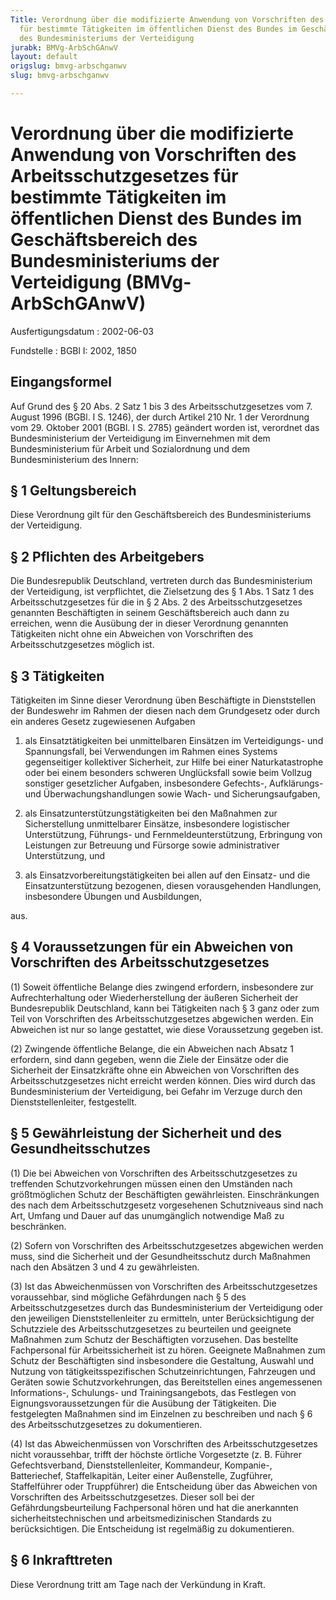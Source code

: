 ```yaml
---
Title: Verordnung über die modifizierte Anwendung von Vorschriften des Arbeitsschutzgesetzes
  für bestimmte Tätigkeiten im öffentlichen Dienst des Bundes im Geschäftsbereich
  des Bundesministeriums der Verteidigung
jurabk: BMVg-ArbSchGAnwV
layout: default
origslug: bmvg-arbschganwv
slug: bmvg-arbschganwv

---
```


# Verordnung über die modifizierte Anwendung von Vorschriften des Arbeitsschutzgesetzes für bestimmte Tätigkeiten im öffentlichen Dienst des Bundes im Geschäftsbereich des Bundesministeriums der Verteidigung (BMVg-ArbSchGAnwV)

Ausfertigungsdatum
:   2002-06-03

Fundstelle
:   BGBl I: 2002, 1850

## Eingangsformel

Auf Grund des § 20 Abs. 2 Satz 1 bis 3 des Arbeitsschutzgesetzes vom
7\. August 1996 (BGBl. I S. 1246), der durch Artikel 210 Nr. 1 der
Verordnung vom 29. Oktober 2001 (BGBl. I S. 2785) geändert worden ist,
verordnet das Bundesministerium der Verteidigung im Einvernehmen mit
dem Bundesministerium für Arbeit und Sozialordnung und dem
Bundesministerium des Innern:

## § 1 Geltungsbereich

Diese Verordnung gilt für den Geschäftsbereich des Bundesministeriums
der Verteidigung.

## § 2 Pflichten des Arbeitgebers

Die Bundesrepublik Deutschland, vertreten durch das Bundesministerium
der Verteidigung, ist verpflichtet, die Zielsetzung des § 1 Abs. 1
Satz 1 des Arbeitsschutzgesetzes für die in § 2 Abs. 2 des
Arbeitsschutzgesetzes genannten Beschäftigten in seinem
Geschäftsbereich auch dann zu erreichen, wenn die Ausübung der in
dieser Verordnung genannten Tätigkeiten nicht ohne ein Abweichen von
Vorschriften des Arbeitsschutzgesetzes möglich ist.

## § 3 Tätigkeiten

Tätigkeiten im Sinne dieser Verordnung üben Beschäftigte in
Dienststellen der Bundeswehr im Rahmen der diesen nach dem Grundgesetz
oder durch ein anderes Gesetz zugewiesenen Aufgaben

1.  als Einsatztätigkeiten bei unmittelbaren Einsätzen im Verteidigungs-
    und Spannungsfall, bei Verwendungen im Rahmen eines Systems
    gegenseitiger kollektiver Sicherheit, zur Hilfe bei einer
    Naturkatastrophe oder bei einem besonders schweren Unglücksfall sowie
    beim Vollzug sonstiger gesetzlicher Aufgaben, insbesondere Gefechts-,
    Aufklärungs- und Überwachungshandlungen sowie Wach- und
    Sicherungsaufgaben,


2.  als Einsatzunterstützungstätigkeiten bei den Maßnahmen zur
    Sicherstellung unmittelbarer Einsätze, insbesondere logistischer
    Unterstützung, Führungs- und Fernmeldeunterstützung, Erbringung von
    Leistungen zur Betreuung und Fürsorge sowie administrativer
    Unterstützung, und


3.  als Einsatzvorbereitungstätigkeiten bei allen auf den Einsatz- und die
    Einsatzunterstützung bezogenen, diesen vorausgehenden Handlungen,
    insbesondere Übungen und Ausbildungen,



aus.

## § 4 Voraussetzungen für ein Abweichen von Vorschriften des Arbeitsschutzgesetzes

(1) Soweit öffentliche Belange dies zwingend erfordern, insbesondere
zur Aufrechterhaltung oder Wiederherstellung der äußeren Sicherheit
der Bundesrepublik Deutschland, kann bei Tätigkeiten nach § 3 ganz
oder zum Teil von Vorschriften des Arbeitsschutzgesetzes abgewichen
werden. Ein Abweichen ist nur so lange gestattet, wie diese
Voraussetzung gegeben ist.

(2) Zwingende öffentliche Belange, die ein Abweichen nach Absatz 1
erfordern, sind dann gegeben, wenn die Ziele der Einsätze oder die
Sicherheit der Einsatzkräfte ohne ein Abweichen von Vorschriften des
Arbeitsschutzgesetzes nicht erreicht werden können. Dies wird durch
das Bundesministerium der Verteidigung, bei Gefahr im Verzuge durch
den Dienststellenleiter, festgestellt.

## § 5 Gewährleistung der Sicherheit und des Gesundheitsschutzes

(1) Die bei Abweichen von Vorschriften des Arbeitsschutzgesetzes zu
treffenden Schutzvorkehrungen müssen einen den Umständen nach
größtmöglichen Schutz der Beschäftigten gewährleisten. Einschränkungen
des nach dem Arbeitsschutzgesetz vorgesehenen Schutzniveaus sind nach
Art, Umfang und Dauer auf das unumgänglich notwendige Maß zu
beschränken.

(2) Sofern von Vorschriften des Arbeitsschutzgesetzes abgewichen
werden muss, sind die Sicherheit und der Gesundheitsschutz durch
Maßnahmen nach den Absätzen 3 und 4 zu gewährleisten.

(3) Ist das Abweichenmüssen von Vorschriften des Arbeitsschutzgesetzes
voraussehbar, sind mögliche Gefährdungen nach § 5 des
Arbeitsschutzgesetzes durch das Bundesministerium der Verteidigung
oder den jeweiligen Dienststellenleiter zu ermitteln, unter
Berücksichtigung der Schutzziele des Arbeitsschutzgesetzes zu
beurteilen und geeignete Maßnahmen zum Schutz der Beschäftigten
vorzusehen. Das bestellte Fachpersonal für Arbeitssicherheit ist zu
hören. Geeignete Maßnahmen zum Schutz der Beschäftigten sind
insbesondere die Gestaltung, Auswahl und Nutzung von
tätigkeitsspezifischen Schutzeinrichtungen, Fahrzeugen und Geräten
sowie Schutzvorkehrungen, das Bereitstellen eines angemessenen
Informations-, Schulungs- und Trainingsangebots, das Festlegen von
Eignungsvoraussetzungen für die Ausübung der Tätigkeiten. Die
festgelegten Maßnahmen sind im Einzelnen zu beschreiben und nach § 6
des Arbeitsschutzgesetzes zu dokumentieren.

(4) Ist das Abweichenmüssen von Vorschriften des Arbeitsschutzgesetzes
nicht voraussehbar, trifft der höchste örtliche Vorgesetzte (z. B.
Führer Gefechtsverband, Dienststellenleiter, Kommandeur, Kompanie-,
Batteriechef, Staffelkapitän, Leiter einer Außenstelle, Zugführer,
Staffelführer oder Truppführer) die Entscheidung über das Abweichen
von Vorschriften des Arbeitsschutzgesetzes. Dieser soll bei der
Gefährdungsbeurteilung Fachpersonal hören und hat die anerkannten
sicherheitstechnischen und arbeitsmedizinischen Standards zu
berücksichtigen. Die Entscheidung ist regelmäßig zu dokumentieren.

## § 6 Inkrafttreten

Diese Verordnung tritt am Tage nach der Verkündung in Kraft.

